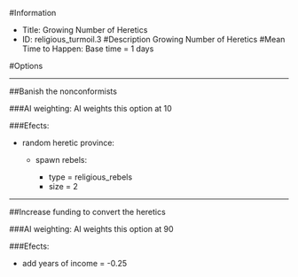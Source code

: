 #Information
 - Title: Growing Number of Heretics
 - ID: religious_turmoil.3
#Description
Growing Number of Heretics
#Mean Time to Happen:
Base time = 1 days

#Options

___
##Banish the nonconformists

###AI weighting:
AI weights this option at 10


###Efects:<ul><li>random heretic province:</li><ul><li>spawn rebels:</li><ul><li>type = religious_rebels</li><li>size = 2</li></ul></ul></ul>

___
##Increase funding to convert the heretics

###AI weighting:
AI weights this option at 90


###Efects:<ul><li>add years of income = -0.25</li></ul>
